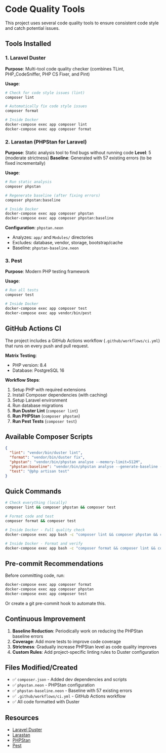 # Code Quality Tools

This project uses several code quality tools to ensure consistent code style and catch potential issues.

## Tools Installed

### 1. Laravel Duster
**Purpose**: Multi-tool code quality checker (combines TLint, PHP_CodeSniffer, PHP CS Fixer, and Pint)

**Usage**:
```bash
# Check for code style issues (lint)
composer lint

# Automatically fix code style issues
composer format

# Inside Docker
docker-compose exec app composer lint
docker-compose exec app composer format
```

### 2. Larastan (PHPStan for Laravel)
**Purpose**: Static analysis tool to find bugs without running code
**Level**: 5 (moderate strictness)
**Baseline**: Generated with 57 existing errors (to be fixed incrementally)

**Usage**:
```bash
# Run static analysis
composer phpstan

# Regenerate baseline (after fixing errors)
composer phpstan:baseline

# Inside Docker
docker-compose exec app composer phpstan
docker-compose exec app composer phpstan:baseline
```

**Configuration**: `phpstan.neon`
- Analyzes: `app/` and `Modules/` directories
- Excludes: database, vendor, storage, bootstrap/cache
- Baseline: `phpstan-baseline.neon`

### 3. Pest
**Purpose**: Modern PHP testing framework

**Usage**:
```bash
# Run all tests
composer test

# Inside Docker
docker-compose exec app composer test
docker-compose exec app vendor/bin/pest
```

## GitHub Actions CI

The project includes a GitHub Actions workflow (`.github/workflows/ci.yml`) that runs on every push and pull request.

**Matrix Testing**:
- PHP version: 8.4
- Database: PostgreSQL 16

**Workflow Steps**:
1. Setup PHP with required extensions
2. Install Composer dependencies (with caching)
3. Setup Laravel environment
4. Run database migrations
5. **Run Duster Lint** (`composer lint`)
6. **Run PHPStan** (`composer phpstan`)
7. **Run Pest Tests** (`composer test`)

## Available Composer Scripts

```json
{
  "lint": "vendor/bin/duster lint",
  "format": "vendor/bin/duster fix",
  "phpstan": "vendor/bin/phpstan analyse --memory-limit=512M",
  "phpstan:baseline": "vendor/bin/phpstan analyse --generate-baseline --memory-limit=512M",
  "test": "@php artisan test"
}
```

## Quick Commands

```bash
# Check everything (locally)
composer lint && composer phpstan && composer test

# Format code and test
composer format && composer test

# Inside Docker - Full quality check
docker-compose exec app bash -c "composer lint && composer phpstan && composer test"

# Inside Docker - Format and verify
docker-compose exec app bash -c "composer format && composer lint && composer phpstan && composer test"
```

## Pre-commit Recommendations

Before committing code, run:
```bash
docker-compose exec app composer format
docker-compose exec app composer phpstan
docker-compose exec app composer test
```

Or create a git pre-commit hook to automate this.

## Continuous Improvement

1. **Baseline Reduction**: Periodically work on reducing the PHPStan baseline errors
2. **Coverage**: Add more tests to improve code coverage
3. **Strictness**: Gradually increase PHPStan level as code quality improves
4. **Custom Rules**: Add project-specific linting rules to Duster configuration

## Files Modified/Created

- ✅ `composer.json` - Added dev dependencies and scripts
- ✅ `phpstan.neon` - PHPStan configuration
- ✅ `phpstan-baseline.neon` - Baseline with 57 existing errors
- ✅ `.github/workflows/ci.yml` - GitHub Actions workflow
- ✅ All code formatted with Duster

## Resources

- [Laravel Duster](https://github.com/tighten/duster)
- [Larastan](https://github.com/larastan/larastan)
- [PHPStan](https://phpstan.org/)
- [Pest](https://pestphp.com/)
